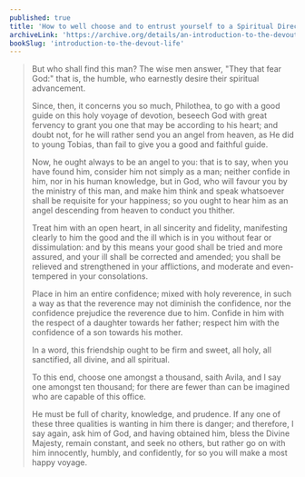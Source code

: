 ```yaml
---
published: true
title: 'How to well choose and to entrust yourself to a Spiritual Director'
archiveLink: 'https://archive.org/details/an-introduction-to-the-devout-life/page/9?view=theater'
bookSlug: 'introduction-to-the-devout-life'
---
```


> But who shall find this man? The wise men answer, "They that fear God:" that is, the humble, who earnestly desire their spiritual advancement.
>
> Since, then, it concerns you so much, Philothea, to go with a good guide on this holy voyage of devotion, beseech God with great fervency to grant you one that may be according to his heart; and doubt not, for he will rather send you an angel from heaven, as He did to young Tobias, than fail to give you a good and faithful guide.
>
> Now, he ought always to be an angel to you: that is to say, when you have found him, consider him not simply as a man; neither confide in him, nor in his human knowledge, but in God, who will favour you by the ministry of this man, and make him think and speak whatsoever shall be requisite for your happiness; so you ought to hear him as an angel descending from heaven to conduct you thither.
>
> Treat him with an open heart, in all sincerity and fidelity, manifesting clearly to him the good and the ill which is in you without fear or dissimulation: and by this means your good shall be tried and more assured, and your ill shall be corrected and amended; you shall be relieved and strengthened in your afflictions, and moderate and even-tempered in your consolations.
>
> Place in him an entire confidence; mixed with holy reverence, in such a way as that the reverence may not diminish the confidence, nor the confidence prejudice the reverence due to him. Confide in him with the respect of a daughter towards her father; respect him with the confidence of a son towards his mother.
>
> In a word, this friendship ought to be firm and sweet, all holy, all sanctified, all divine, and all spiritual.
>
> To this end, choose one amongst a thousand, saith Avila, and I say one amongst ten thousand; for there are fewer than can be imagined who are capable of this office.
>
> He must be full of charity, knowledge, and prudence. If any one of these three qualities is wanting in him there is danger; and therefore, I say again, ask him of God, and having obtained him, bless the Divine Majesty, remain constant, and seek no others, but rather go on with him innocently, humbly, and confidently, for so you will make a most happy voyage.